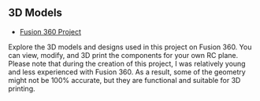 ## 3D Models

- [Fusion 360 Project](https://a360.co/46NNRVe)

Explore the 3D models and designs used in this project on Fusion 360. You can view, modify, and 3D print the components for your own RC plane. 
Please note that during the creation of this project, I was relatively young and less experienced with Fusion 360. As a result, 
some of the geometry might not be 100% accurate, but they are functional and suitable for 3D printing.
